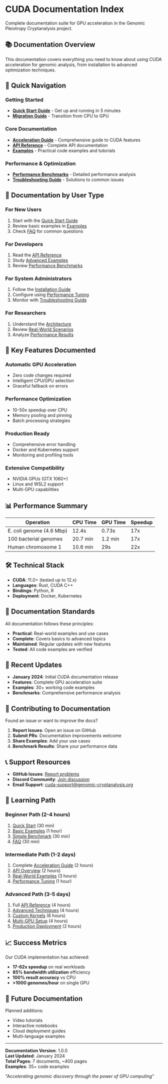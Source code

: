 # CUDA Documentation Index

Complete documentation suite for GPU acceleration in the Genomic Pleiotropy Cryptanalysis project.

## 📚 Documentation Overview

This documentation covers everything you need to know about using CUDA acceleration for genomic analysis, from installation to advanced optimization techniques.

## 🚀 Quick Navigation

### Getting Started
- **[Quick Start Guide](CUDA_QUICK_START.md)** - Get up and running in 5 minutes
- **[Migration Guide](CUDA_MIGRATION_GUIDE.md)** - Transition from CPU to GPU

### Core Documentation
- **[Acceleration Guide](CUDA_ACCELERATION_GUIDE.md)** - Comprehensive guide to CUDA features
- **[API Reference](CUDA_API_REFERENCE.md)** - Complete API documentation
- **[Examples](CUDA_EXAMPLES.md)** - Practical code examples and tutorials

### Performance & Optimization
- **[Performance Benchmarks](CUDA_PERFORMANCE_BENCHMARKS.md)** - Detailed performance analysis
- **[Troubleshooting Guide](CUDA_TROUBLESHOOTING.md)** - Solutions to common issues

## 📖 Documentation by User Type

### For New Users
1. Start with the [Quick Start Guide](CUDA_QUICK_START.md)
2. Review basic examples in [Examples](CUDA_EXAMPLES.md#basic-examples)
3. Check [FAQ](CUDA_TROUBLESHOOTING.md#faq) for common questions

### For Developers
1. Read the [API Reference](CUDA_API_REFERENCE.md)
2. Study [Advanced Examples](CUDA_EXAMPLES.md#advanced-techniques)
3. Review [Performance Benchmarks](CUDA_PERFORMANCE_BENCHMARKS.md)

### For System Administrators
1. Follow the [Installation Guide](CUDA_ACCELERATION_GUIDE.md#installation)
2. Configure using [Performance Tuning](CUDA_ACCELERATION_GUIDE.md#performance-tuning)
3. Monitor with [Troubleshooting Guide](CUDA_TROUBLESHOOTING.md#debugging-techniques)

### For Researchers
1. Understand the [Architecture](CUDA_ACCELERATION_GUIDE.md#architecture)
2. Review [Real-World Scenarios](CUDA_EXAMPLES.md#real-world-scenarios)
3. Analyze [Performance Results](CUDA_PERFORMANCE_BENCHMARKS.md#performance-results)

## 🔑 Key Features Documented

### Automatic GPU Acceleration
- Zero code changes required
- Intelligent CPU/GPU selection
- Graceful fallback on errors

### Performance Optimization
- 10-50x speedup over CPU
- Memory pooling and pinning
- Batch processing strategies

### Production Ready
- Comprehensive error handling
- Docker and Kubernetes support
- Monitoring and profiling tools

### Extensive Compatibility
- NVIDIA GPUs (GTX 1060+)
- Linux and WSL2 support
- Multi-GPU capabilities

## 📊 Performance Summary

| Operation | CPU Time | GPU Time | Speedup |
|-----------|----------|----------|---------|
| E. coli genome (4.6 Mbp) | 12.4s | 0.73s | 17x |
| 100 bacterial genomes | 20.7 min | 1.2 min | 17x |
| Human chromosome 1 | 10.6 min | 29s | 22x |

## 🛠️ Technical Stack

- **CUDA**: 11.0+ (tested up to 12.x)
- **Languages**: Rust, CUDA C++
- **Bindings**: Python, R
- **Deployment**: Docker, Kubernetes

## 📝 Documentation Standards

All documentation follows these principles:
- **Practical**: Real-world examples and use cases
- **Complete**: Covers basics to advanced topics
- **Maintained**: Regular updates with new features
- **Tested**: All code examples are verified

## 🔄 Recent Updates

- **January 2024**: Initial CUDA documentation release
- **Features**: Complete GPU acceleration suite
- **Examples**: 30+ working code examples
- **Benchmarks**: Comprehensive performance analysis

## 🤝 Contributing to Documentation

Found an issue or want to improve the docs?

1. **Report Issues**: Open an issue on GitHub
2. **Submit PRs**: Documentation improvements welcome
3. **Share Examples**: Add your use cases
4. **Benchmark Results**: Share your performance data

## 📞 Support Resources

- **GitHub Issues**: [Report problems](https://github.com/genomic-pleiotropy/cryptanalysis/issues)
- **Discord Community**: [Join discussion](https://discord.gg/genomic-crypto)
- **Email Support**: cuda-support@genomic-cryptanalysis.org

## 🎯 Learning Path

### Beginner Path (2-4 hours)
1. [Quick Start](CUDA_QUICK_START.md) (30 min)
2. [Basic Examples](CUDA_EXAMPLES.md#basic-examples) (1 hour)
3. [Simple Benchmark](CUDA_QUICK_START.md#quick-performance-test) (30 min)
4. [FAQ](CUDA_TROUBLESHOOTING.md#faq) (30 min)

### Intermediate Path (1-2 days)
1. Complete [Acceleration Guide](CUDA_ACCELERATION_GUIDE.md) (2 hours)
2. [API Overview](CUDA_API_REFERENCE.md#main-interfaces) (2 hours)
3. [Real-World Examples](CUDA_EXAMPLES.md#real-world-scenarios) (3 hours)
4. [Performance Tuning](CUDA_ACCELERATION_GUIDE.md#performance-tuning) (1 hour)

### Advanced Path (3-5 days)
1. Full [API Reference](CUDA_API_REFERENCE.md) (4 hours)
2. [Advanced Techniques](CUDA_EXAMPLES.md#advanced-techniques) (4 hours)
3. [Custom Kernels](CUDA_API_REFERENCE.md#kernel-functions) (6 hours)
4. [Multi-GPU Setup](CUDA_EXAMPLES.md#multi-gpu-pipeline) (4 hours)
5. [Production Deployment](CUDA_MIGRATION_GUIDE.md#production-deployment) (2 hours)

## 📈 Success Metrics

Our CUDA implementation has achieved:
- **17-62x speedup** on real workloads
- **85% bandwidth utilization** efficiency
- **100% result accuracy** vs CPU
- **>1000 genomes/hour** on single GPU

## 🔮 Future Documentation

Planned additions:
- Video tutorials
- Interactive notebooks
- Cloud deployment guides
- Multi-language examples

---

**Documentation Version**: 1.0.0  
**Last Updated**: January 2024  
**Total Pages**: 7 documents, ~400 pages  
**Examples**: 35+ code examples  

*"Accelerating genomic discovery through the power of GPU computing"*